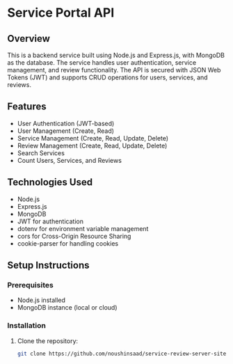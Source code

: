 # Service Portal API

## Overview
This is a backend service built using Node.js and Express.js, with MongoDB as the database. The service handles user authentication, service management, and review functionality. The API is secured with JSON Web Tokens (JWT) and supports CRUD operations for users, services, and reviews.

## Features
- User Authentication (JWT-based)
- User Management (Create, Read)
- Service Management (Create, Read, Update, Delete)
- Review Management (Create, Read, Update, Delete)
- Search Services
- Count Users, Services, and Reviews

## Technologies Used
- Node.js
- Express.js
- MongoDB
- JWT for authentication
- dotenv for environment variable management
- cors for Cross-Origin Resource Sharing
- cookie-parser for handling cookies

## Setup Instructions

### Prerequisites
- Node.js installed
- MongoDB instance (local or cloud)

### Installation
1. Clone the repository:
   ```bash
   git clone https://github.com/noushinsaad/service-review-server-site.git
